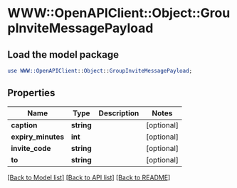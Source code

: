 # WWW::OpenAPIClient::Object::GroupInviteMessagePayload

## Load the model package
```perl
use WWW::OpenAPIClient::Object::GroupInviteMessagePayload;
```

## Properties
Name | Type | Description | Notes
------------ | ------------- | ------------- | -------------
**caption** | **string** |  | [optional] 
**expiry_minutes** | **int** |  | [optional] 
**invite_code** | **string** |  | [optional] 
**to** | **string** |  | [optional] 

[[Back to Model list]](../README.md#documentation-for-models) [[Back to API list]](../README.md#documentation-for-api-endpoints) [[Back to README]](../README.md)


